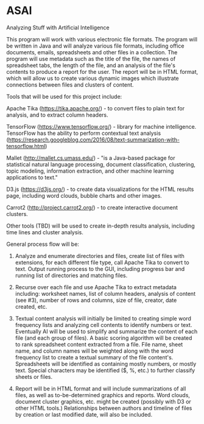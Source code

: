 # ASAI
Analyzing Stuff with Artificial Intelligence

This program will work with various electronic file formats. The program will be written in Java and will analyze various file formats, including office documents, emails, spreadsheets and other files in a collection. The program will use metadata such as the title of the file, the names of spreadsheet tabs, the length of the file, and an analysis of the file's contents to produce a report for the user. The report will be in HTML format, which will allow us to create various dynamic images which illustrate connections between files and clusters of content.

Tools that will be used for this project include:

Apache Tika (https://tika.apache.org/) - to convert files to plain text for analysis, and to extract column headers.

TensorFlow (https://www.tensorflow.org/) - library for machine intelligence. TensorFlow has the ability to perform contextual text analysis (https://research.googleblog.com/2016/08/text-summarization-with-tensorflow.html)

Mallet (http://mallet.cs.umass.edu/) - "is a Java-based package for statistical natural language processing, document classification, clustering, topic modeling, information extraction, and other machine learning applications to text."

D3.js (https://d3js.org/) - to create data visualizations for the HTML results page, including word clouds, bubble charts and other images.

Carrot2 (http://project.carrot2.org/) - to create interactive document clusters.

Other tools (TBD) will be used to create in-depth results analysis, including time lines and cluster analysis. 

General process flow will be:

1. Analyze and enumerate directories and files, create list of files with extensions, for each different file type, call Apache Tika to convert to text. Output running process to the GUI, including progress bar and running list of directories and matching files.

2. Recurse over each file and use Apache Tika to extract metadata including: worksheet names, list of column headers, analysis of content (see #3), number of rows and columns, size of file, creator, date created, etc. 

3. Textual content analysis will initially be limited to creating simple word frequency lists and analyzing cell contents to identify numbers or text. Eventually AI will be used to simplify and summarize the content of each file (and each group of files). A basic scoring algorithm will be created to rank spreadsheet content extracted from a file. File name, sheet name, and column names will be weighted along with the word frequency list to create a textual summary of the file content's. Spreadsheets will be identified as containing mostly numbers, or mostly text. Special characters may be identified ($, %, etc.) to further classify sheets or files.

4. Report will be in HTML format and will include summarizations of all files, as well as to-be-determined graphics and reports. Word clouds, document cluster graphics, etc. might be created (possibly with D3 or other HTML tools.) Relationships between authors and timeline of files by creation or last modified date, will also be included.
